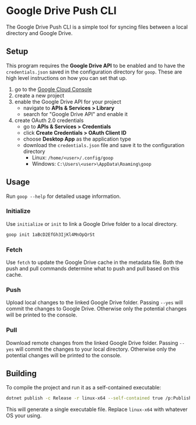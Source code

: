 # Google Drive Push CLI

The Google Drive Push CLI is a simple tool for syncing files between a local directory and Google Drive.

## Setup

This program requires the **Google Drive API** to be enabled and to have the `credentials.json` saved in the configuration directory for `goop`. These are high level instructions on how you can set that up.

1. go to the [Google Cloud Console](https://console.cloud.google.com/)
2. create a new project
3. enable the Google Drive API for your project
   - navigate to **APIs & Services > Library**
   - search for "Google Drive API" and enable it
4. create OAuth 2.0 credentials
   - go to **APIs & Services > Credentials**
   - click **Create Credentials > OAuth Client ID**
   - choose **Desktop App** as the application type
   - download the `credentials.json` file and save it to the configuration directory
     - Linux: `/home/<user>/.config/goop`
     - Windows: `C:\Users\<user>\AppData\Roaming\goop`

## Usage

Run `goop --help` for detailed usage information.

### Initialize

Use `initialize` or `init` to link a Google Drive folder to a local directory.

```bash
goop init 1aBcD2EfGh3IjKl4MnOpQrSt
```

### Fetch

Use `fetch` to update the Google Drive cache in the metadata file. Both the push and pull commands determine what to push and pull based on this cache.

### Push

Upload local changes to the linked Google Drive folder. Passing `--yes` will commit the changes to Google Drive. Otherwise only the potential changes will be printed to the console.

### Pull

Download remote changes from the linked Google Drive folder. Passing `--yes` will commit the changes to your local directory. Otherwise only the potential changes will be printed to the console.



## Building

To compile the project and run it as a self-contained executable:
```bash
dotnet publish -c Release -r linux-x64 --self-contained true /p:PublishSingleFile=true
```

This will generate a single executable file. Replace `linux-x64` with whatever OS your using.
